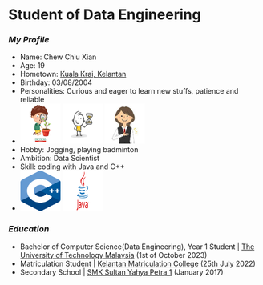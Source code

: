 # Student of Data Engineering
### *_My Profile_*
- Name: Chew Chiu Xian
- Age: 19
- Hometown: [Kuala Krai, Kelantan](https://www.google.com/maps/place/Kuala+Krai,+Kelantan/@5.4296709,101.8549791,10z/data=!3m1!4b1!4m6!3m5!1s0x31b670a18abc418f:0xb744c535a768028f!8m2!3d5.530813!4d102.2018512!16zL20vMGZ0NXE4?entry=ttu)
- Birthday: 03/08/2004
- Personalities: Curious and eager to learn new stuffs, patience and reliable
- <img src="/images/depositphotos_190573646-stock-illustration-vector-illustration-curious-kid-emotion.jpg" height=80 width=80>
  <img src="/images/360_F_177109288_l0zKEkM0ifKINUanzLgtqvRGcJFVCs3o.jpg" height=80 width=80>
  <img src="/images/download.jpeg" height=80 width=80>
- Hobby: Jogging, playing badminton
- Ambition: Data Scientist
- Skill: coding with Java and C++
- <img src="/images/ISO_C++_Logo.svg.png" height=80 width=80> <img src="/images/Java-Logo.png" height=80 width=80>

### *_Education_*
- Bachelor of Computer Science(Data Engineering), Year 1 Student | [The University of Technology Malaysia](https://www.utm.my/) (1st of October 2023)
- Matriculation Student | [Kelantan Matriculation College](http://www.kmkt.matrik.edu.my/) (25th July 2022)
- Secondary School | [SMK Sultan Yahya Petra 1](https://www.facebook.com/SmkSultanYahyaPetra1yps/?locale=ms_MY) (January 2017)
